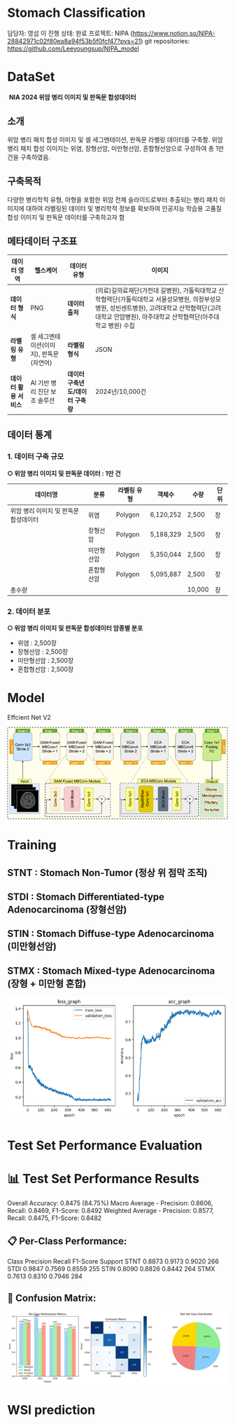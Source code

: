 # Stomach Classification

담당자: 영섭 이
진행 상태: 완료
프로젝트: NIPA (https://www.notion.so/NIPA-28842971c02f80ea8a94f53b5f0fcf47?pvs=21)
git repositories: https://github.com/Leeyoungsup/NIPA_model

# DataSet

 **NIA 2024 위암 병리 이미지 및 판독문 합성데이터**

## **소개**

위암 병리 패치 합성 이미지 및 셀 세그멘테이션, 판독문 라벨링 데이터를 구축함. 위암 병리 패치 합성 이미지는 위염, 장형선암, 미만형선암, 혼합형선암으로 구성하여 총 1만 건을 구축하였음.

## **구축목적**

다양한 병리학적 유형, 아형을 포함한 위암 전체 슬라이드로부터 추출되는 병리 패치 이미지에 대하여 라벨링된 데이터 및 병리학적 정보를 확보하여 인공지능 학습용 고품질 합성 이미지 및 판독문 데이터를 구축하고자 함

## 메타데이터 구조표

| **데이터 영역** | 헬스케어 | **데이터 유형** | 이미지 |
| --- | --- | --- | --- |
| **데이터 형식** | PNG | **데이터 출처** | (의료)길의료재단(가천대 길병원), 가톨릭대학교 산학협력단(가톨릭대학교 서울성모병원, 의정부성모병원, 성빈센트병원), 고려대학교 산학협력단(고려대학교 안암병원), 아주대학교 산학협력단(아주대학교 병원) 수집 |
| **라벨링 유형** | 셀 세그멘테이션(이미지), 판독문(자연어) | **라벨링 형식** | JSON |
| **데이터 활용 서비스** | AI 기반 병리 진단 보조 솔루션 | **데이터 구축년도/데이터 구축량** | 2024년/10,000건 |

## 데이터 통계

### 1. 데이터 구축 규모

**○ 위암 병리 이미지 및 판독문 데이터 : 1만 건**

| **데이터명** | **분류** | **라벨링 유형** | **객체수** | **수량** | **단위** |
| --- | --- | --- | --- | --- | --- |
| 위암 병리 이미지 및 판독문 합성데이터 | 위염 | Polygon | 6,120,252 | 2,500 | 장 |
|  | 장형선암 | Polygon | 5,188,329 | 2,500 | 장 |
|  | 미만형선암 | Polygon | 5,350,044 | 2,500 | 장 |
|  | 혼합형선암 | Polygon | 5,095,887 | 2,500 | 장 |
| 총수량 |  |  |  | 10,000 | 장 |

### 2. 데이터 분포

**○ 위암 병리 이미지 및 판독문 합성데이터 암종별 분포**

- 위염 : 2,500장
- 장형선암 : 2,500장
- 미만형선암 : 2,500장
- 혼합형선암 : 2,500장

# Model

Effcient Net V2

![image.png](image.png)

# Training

## STNT : Stomach Non-Tumor (정상 위 점막 조직)

## STDI : **Stomach Differentiated-type Adenocarcinoma** (장형선암)

## STIN : **Stomach Diffuse-type Adenocarcinoma** (미만형선암)

## STMX : **Stomach Mixed-type Adenocarcinoma (장형 + 미만형 혼합)**

![image.png](image%201.png)

# Test Set Performance Evaluation

# 📊 Test Set Performance Results

Overall Accuracy: 0.8475 (84.75%)
Macro Average - Precision: 0.8606, Recall: 0.8469, F1-Score: 0.8492
Weighted Average - Precision: 0.8577, Recall: 0.8475, F1-Score: 0.8482

## 📋 Per-Class Performance:

Class  Precision  Recall  F1-Score  Support
STNT     0.8873  0.9173    0.9020      266
STDI     0.9847  0.7569    0.8559      255
STIN     0.8090  0.8826    0.8442      264
STMX     0.7613  0.8310    0.7946      284

## 🔄 Confusion Matrix:

![image.png](image%202.png)

# WSI prediction